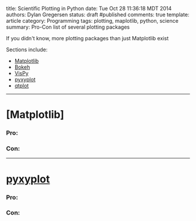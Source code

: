 title: Scientific Plotting in Python
date: Tue Oct 28 11:36:18 MDT 2014
authors: Dylan Gregersen
status: draft #published
comments: true
template: article
category: Programming 
tags: plotting, maplotlib, python, science
summary: Pro-Con list of several plotting packages 


If you didn't know, more plotting packages than just Matplotlib exist

Sections include:

* [Matplotlib](#matplotlib)
* [Bokeh](#matplotlib)
* [VisPy](#matplotlib)
* [pyxyplot](#matplotlib)
* [qtplot](#matplotlib)



-------------------------------------------------

# [Matplotlib]

### Pro:

### Con:

-------------------------------------------------

# [pyxyplot](http://pyxplot.org.uk/examples/index.html)

### Pro:

### Con:

